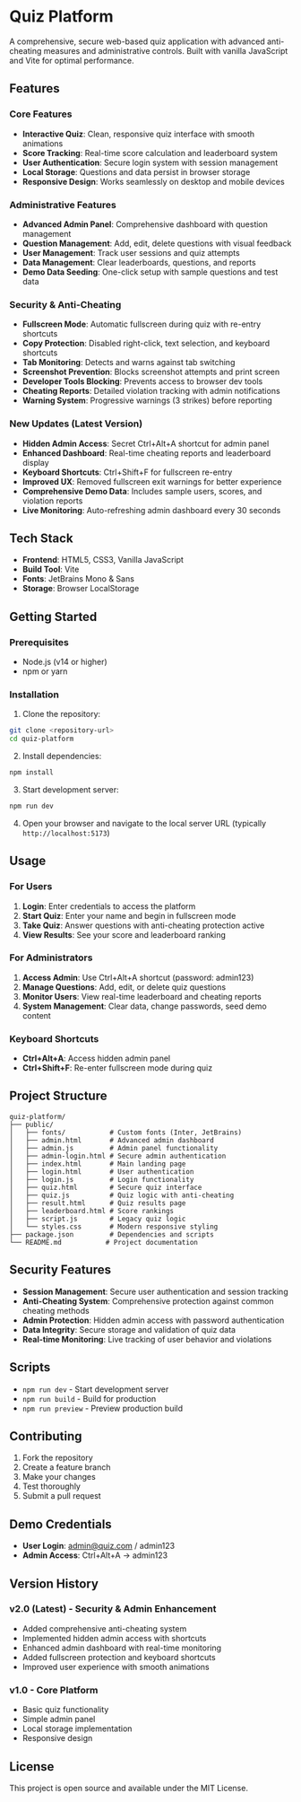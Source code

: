 # Quiz Platform

A comprehensive, secure web-based quiz application with advanced anti-cheating measures and administrative controls. Built with vanilla JavaScript and Vite for optimal performance.

## Features

### Core Features
- **Interactive Quiz**: Clean, responsive quiz interface with smooth animations
- **Score Tracking**: Real-time score calculation and leaderboard system
- **User Authentication**: Secure login system with session management
- **Local Storage**: Questions and data persist in browser storage
- **Responsive Design**: Works seamlessly on desktop and mobile devices

### Administrative Features
- **Advanced Admin Panel**: Comprehensive dashboard with question management
- **Question Management**: Add, edit, delete questions with visual feedback
- **User Management**: Track user sessions and quiz attempts
- **Data Management**: Clear leaderboards, questions, and reports
- **Demo Data Seeding**: One-click setup with sample questions and test data

### Security & Anti-Cheating
- **Fullscreen Mode**: Automatic fullscreen during quiz with re-entry shortcuts
- **Copy Protection**: Disabled right-click, text selection, and keyboard shortcuts
- **Tab Monitoring**: Detects and warns against tab switching
- **Screenshot Prevention**: Blocks screenshot attempts and print screen
- **Developer Tools Blocking**: Prevents access to browser dev tools
- **Cheating Reports**: Detailed violation tracking with admin notifications
- **Warning System**: Progressive warnings (3 strikes) before reporting

### New Updates (Latest Version)
- **Hidden Admin Access**: Secret Ctrl+Alt+A shortcut for admin panel
- **Enhanced Dashboard**: Real-time cheating reports and leaderboard display
- **Keyboard Shortcuts**: Ctrl+Shift+F for fullscreen re-entry
- **Improved UX**: Removed fullscreen exit warnings for better experience
- **Comprehensive Demo Data**: Includes sample users, scores, and violation reports
- **Live Monitoring**: Auto-refreshing admin dashboard every 30 seconds

## Tech Stack

- **Frontend**: HTML5, CSS3, Vanilla JavaScript
- **Build Tool**: Vite
- **Fonts**: JetBrains Mono & Sans
- **Storage**: Browser LocalStorage

## Getting Started

### Prerequisites
- Node.js (v14 or higher)
- npm or yarn

### Installation

1. Clone the repository:
```bash
git clone <repository-url>
cd quiz-platform
```

2. Install dependencies:
```bash
npm install
```

3. Start development server:
```bash
npm run dev
```

4. Open your browser and navigate to the local server URL (typically `http://localhost:5173`)

## Usage

### For Users
1. **Login**: Enter credentials to access the platform
2. **Start Quiz**: Enter your name and begin in fullscreen mode
3. **Take Quiz**: Answer questions with anti-cheating protection active
4. **View Results**: See your score and leaderboard ranking

### For Administrators
1. **Access Admin**: Use Ctrl+Alt+A shortcut (password: admin123)
2. **Manage Questions**: Add, edit, or delete quiz questions
3. **Monitor Users**: View real-time leaderboard and cheating reports
4. **System Management**: Clear data, change passwords, seed demo content

### Keyboard Shortcuts
- **Ctrl+Alt+A**: Access hidden admin panel
- **Ctrl+Shift+F**: Re-enter fullscreen mode during quiz

## Project Structure

```
quiz-platform/
├── public/
│   ├── fonts/           # Custom fonts (Inter, JetBrains)
│   ├── admin.html       # Advanced admin dashboard
│   ├── admin.js         # Admin panel functionality
│   ├── admin-login.html # Secure admin authentication
│   ├── index.html       # Main landing page
│   ├── login.html       # User authentication
│   ├── login.js         # Login functionality
│   ├── quiz.html        # Secure quiz interface
│   ├── quiz.js          # Quiz logic with anti-cheating
│   ├── result.html      # Quiz results page
│   ├── leaderboard.html # Score rankings
│   ├── script.js        # Legacy quiz logic
│   └── styles.css       # Modern responsive styling
├── package.json         # Dependencies and scripts
└── README.md           # Project documentation
```

## Security Features

- **Session Management**: Secure user authentication and session tracking
- **Anti-Cheating System**: Comprehensive protection against common cheating methods
- **Admin Protection**: Hidden admin access with password authentication
- **Data Integrity**: Secure storage and validation of quiz data
- **Real-time Monitoring**: Live tracking of user behavior and violations

## Scripts

- `npm run dev` - Start development server
- `npm run build` - Build for production
- `npm run preview` - Preview production build

## Contributing

1. Fork the repository
2. Create a feature branch
3. Make your changes
4. Test thoroughly
5. Submit a pull request

## Demo Credentials

- **User Login**: admin@quiz.com / admin123
- **Admin Access**: Ctrl+Alt+A → admin123

## Version History

### v2.0 (Latest) - Security & Admin Enhancement
- Added comprehensive anti-cheating system
- Implemented hidden admin access with shortcuts
- Enhanced admin dashboard with real-time monitoring
- Added fullscreen protection and keyboard shortcuts
- Improved user experience with smooth animations

### v1.0 - Core Platform
- Basic quiz functionality
- Simple admin panel
- Local storage implementation
- Responsive design

## License

This project is open source and available under the MIT License.
